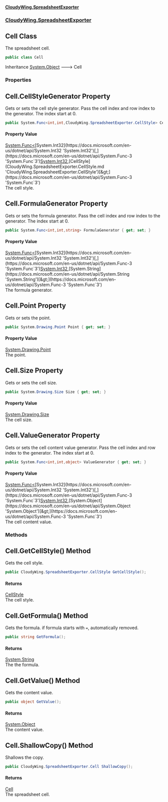 #### [CloudyWing.SpreadsheetExporter](index.md 'index')
### [CloudyWing.SpreadsheetExporter](CloudyWing.SpreadsheetExporter.md 'CloudyWing.SpreadsheetExporter')

## Cell Class

The spreadsheet cell.

```csharp
public class Cell
```

Inheritance [System.Object](https://docs.microsoft.com/en-us/dotnet/api/System.Object 'System.Object') &#129106; Cell
### Properties

<a name='CloudyWing.SpreadsheetExporter.Cell.CellStyleGenerator'></a>

## Cell.CellStyleGenerator Property

Gets or sets the cell style generator. Pass the cell index and row index to the generator. The  index start at 0.

```csharp
public System.Func<int,int,CloudyWing.SpreadsheetExporter.CellStyle> CellStyleGenerator { get; set; }
```

#### Property Value
[System.Func&lt;](https://docs.microsoft.com/en-us/dotnet/api/System.Func-3 'System.Func`3')[System.Int32](https://docs.microsoft.com/en-us/dotnet/api/System.Int32 'System.Int32')[,](https://docs.microsoft.com/en-us/dotnet/api/System.Func-3 'System.Func`3')[System.Int32](https://docs.microsoft.com/en-us/dotnet/api/System.Int32 'System.Int32')[,](https://docs.microsoft.com/en-us/dotnet/api/System.Func-3 'System.Func`3')[CellStyle](CloudyWing.SpreadsheetExporter.CellStyle.md 'CloudyWing.SpreadsheetExporter.CellStyle')[&gt;](https://docs.microsoft.com/en-us/dotnet/api/System.Func-3 'System.Func`3')  
The cell style.

<a name='CloudyWing.SpreadsheetExporter.Cell.FormulaGenerator'></a>

## Cell.FormulaGenerator Property

Gets or sets the formula generator. Pass the cell index and row index to the generator. The  index start at 0.

```csharp
public System.Func<int,int,string> FormulaGenerator { get; set; }
```

#### Property Value
[System.Func&lt;](https://docs.microsoft.com/en-us/dotnet/api/System.Func-3 'System.Func`3')[System.Int32](https://docs.microsoft.com/en-us/dotnet/api/System.Int32 'System.Int32')[,](https://docs.microsoft.com/en-us/dotnet/api/System.Func-3 'System.Func`3')[System.Int32](https://docs.microsoft.com/en-us/dotnet/api/System.Int32 'System.Int32')[,](https://docs.microsoft.com/en-us/dotnet/api/System.Func-3 'System.Func`3')[System.String](https://docs.microsoft.com/en-us/dotnet/api/System.String 'System.String')[&gt;](https://docs.microsoft.com/en-us/dotnet/api/System.Func-3 'System.Func`3')  
The formula generator.

<a name='CloudyWing.SpreadsheetExporter.Cell.Point'></a>

## Cell.Point Property

Gets or sets the point.

```csharp
public System.Drawing.Point Point { get; set; }
```

#### Property Value
[System.Drawing.Point](https://docs.microsoft.com/en-us/dotnet/api/System.Drawing.Point 'System.Drawing.Point')  
The point.

<a name='CloudyWing.SpreadsheetExporter.Cell.Size'></a>

## Cell.Size Property

Gets or sets the cell size.

```csharp
public System.Drawing.Size Size { get; set; }
```

#### Property Value
[System.Drawing.Size](https://docs.microsoft.com/en-us/dotnet/api/System.Drawing.Size 'System.Drawing.Size')  
The cell size.

<a name='CloudyWing.SpreadsheetExporter.Cell.ValueGenerator'></a>

## Cell.ValueGenerator Property

Gets or sets the cell content value generator. Pass the cell index and row index to the generator. The  index start at 0.

```csharp
public System.Func<int,int,object> ValueGenerator { get; set; }
```

#### Property Value
[System.Func&lt;](https://docs.microsoft.com/en-us/dotnet/api/System.Func-3 'System.Func`3')[System.Int32](https://docs.microsoft.com/en-us/dotnet/api/System.Int32 'System.Int32')[,](https://docs.microsoft.com/en-us/dotnet/api/System.Func-3 'System.Func`3')[System.Int32](https://docs.microsoft.com/en-us/dotnet/api/System.Int32 'System.Int32')[,](https://docs.microsoft.com/en-us/dotnet/api/System.Func-3 'System.Func`3')[System.Object](https://docs.microsoft.com/en-us/dotnet/api/System.Object 'System.Object')[&gt;](https://docs.microsoft.com/en-us/dotnet/api/System.Func-3 'System.Func`3')  
The cell content value.
### Methods

<a name='CloudyWing.SpreadsheetExporter.Cell.GetCellStyle()'></a>

## Cell.GetCellStyle() Method

Gets the cell style.

```csharp
public CloudyWing.SpreadsheetExporter.CellStyle GetCellStyle();
```

#### Returns
[CellStyle](CloudyWing.SpreadsheetExporter.CellStyle.md 'CloudyWing.SpreadsheetExporter.CellStyle')  
The cell style.

<a name='CloudyWing.SpreadsheetExporter.Cell.GetFormula()'></a>

## Cell.GetFormula() Method

Gets the formula. if formula starts with `=`, automatically removed.

```csharp
public string GetFormula();
```

#### Returns
[System.String](https://docs.microsoft.com/en-us/dotnet/api/System.String 'System.String')  
The the formula.

<a name='CloudyWing.SpreadsheetExporter.Cell.GetValue()'></a>

## Cell.GetValue() Method

Gets the content value.

```csharp
public object GetValue();
```

#### Returns
[System.Object](https://docs.microsoft.com/en-us/dotnet/api/System.Object 'System.Object')  
The content value.

<a name='CloudyWing.SpreadsheetExporter.Cell.ShallowCopy()'></a>

## Cell.ShallowCopy() Method

Shallows the copy.

```csharp
public CloudyWing.SpreadsheetExporter.Cell ShallowCopy();
```

#### Returns
[Cell](CloudyWing.SpreadsheetExporter.Cell.md 'CloudyWing.SpreadsheetExporter.Cell')  
The spreadsheet cell.